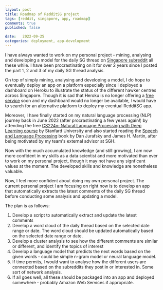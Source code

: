 ```yaml
---
layout: post
title: Roadmap of RedditSG project
tags: [reddit, singapore, app, roadmap]
comments: true
published: false

date:   2022-09-25
categories: deployment, app-development
---
```


I have always wanted to work on my personal project - mining, analysing and developing a model for the daily SG thread on [Singapore subreddit](https://old.reddit.com/r/singapore/) all these while. I have been procrastinating on it for over 2 years since I posted the part 1, 2 and 3 of my daily SG thread analysis.

On top of simply mining, analysing and developing a model, I do hope to eventually deploy an app on a platform especially since I deployed a dashboard on Heroku to illustrate the status of the different hawker centres across Singapore. Though it is sad that Heroku is no longer offering a [free service](https://devcenter.heroku.com/articles/free-dyno-hours) soon and my dashboard would no longer be available, I would have to search for an alternative platform to deploy my eventual RedditSG app.

Moreover, I have finally started on my natural language processing (NLP) journey back in June 2022 (after procrastinating a few years again!) by attending the free [CS224n: Natural Language Processing with Deep Learning course](http://web.stanford.edu/class/cs224n/) by Stanfard University and also started reading the [Speech and Language Processing](https://web.stanford.edu/~jurafsky/slp3/) book by Dan Jurafsky and James H. Martin, after being motivated by my team's external advisor at SGH.

Now with the much accumulated knowledge (and still growing), I am now more confident in my skills as a data scientist and more motivated than ever to work on my personal project, though it may not have any signficant values at the moment. The developed skills and knowledge are nonetheless valuable.

Now, I feel more confident about doing my own personal project. The current personal project I am focusing on right now is to develop an app that automatically extracts the latest comments of the daily SG thread before conducting some analysis and updating a model.

The plan is as follows:
1) Develop a script to automatically extract and update the latest comments
2) Develop a word cloud of the daily thread based on the selected date range or date. 
	The word cloud should be updated automatically based on the selected date range or date.
3) Develop a cluster analysis to see how the different comments are similar or different, and identify the topics of interest
4) Develop a language model that predicts the next words based on the given words - could be simple n-gram model or neural language model.
5) If time permits, I would want to analyse how the different users are connected based on the subreddits they post in or interested in. Some sort of network analysis.
6) If all goes well, all these should be packaged into an app and deployed somewhere - probably Amazon Web Services if appropriate.
